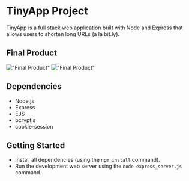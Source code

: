 # TinyApp Project

TinyApp is a full stack web application built with Node and Express that allows users to shorten long URLs (à la bit.ly).

## Final Product

!["Final Product"]()
!["Final Product"]()

## Dependencies

- Node.js
- Express
- EJS
- bcryptjs
- cookie-session

## Getting Started

- Install all dependencies (using the `npm install` command).
- Run the development web server using the `node express_server.js` command.